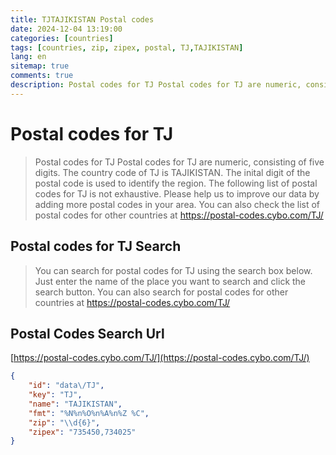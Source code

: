 ```yaml
---
title: TJTAJIKISTAN Postal codes 
date: 2024-12-04 13:19:00
categories: [countries]
tags: [countries, zip, zipex, postal, TJ,TAJIKISTAN]
lang: en
sitemap: true
comments: true
description: Postal codes for TJ Postal codes for TJ are numeric, consisting of five digits. The country code of TJ is TAJIKISTAN. The inital digit of the postal code is used to identify the region. The following list of postal codes for TJ is not exhaustive. Please help us to improve our data by adding more postal codes in your area. You can also check the list of postal codes for other countries at https://postal-codes.cybo.com/TJ/
---
```


# Postal codes for TJ
> Postal codes for TJ Postal codes for TJ are numeric, consisting of five digits. The country code of TJ is TAJIKISTAN. The inital digit of the postal code is used to identify the region. The following list of postal codes for TJ is not exhaustive. Please help us to improve our data by adding more postal codes in your area. You can also check the list of postal codes for other countries at https://postal-codes.cybo.com/TJ/

## Postal codes for TJ Search 
> You can search for postal codes for TJ using the search box below. Just enter the name of the place you want to search and click the search button. You can also search for postal codes for other countries at https://postal-codes.cybo.com/TJ/

## Postal Codes Search Url

[https://postal-codes.cybo.com/TJ/](https://postal-codes.cybo.com/TJ/)
```json
{
    "id": "data\/TJ",
    "key": "TJ",
    "name": "TAJIKISTAN",
    "fmt": "%N%n%O%n%A%n%Z %C",
    "zip": "\\d{6}",
    "zipex": "735450,734025"
}
```
